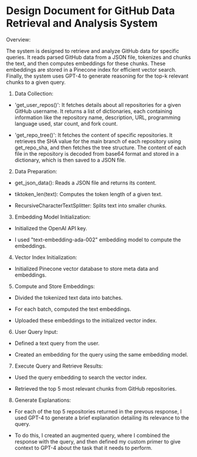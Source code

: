 # Design Document for GitHub Data Retrieval and Analysis System
Overview:

The system is designed to retrieve and analyze GitHub data for specific queries. It reads parsed GitHub data from a JSON file, tokenizes and chunks the text, and then computes embeddings for these chunks. These embeddings are stored in a Pinecone index for efficient vector search. Finally, the system uses GPT-4 to generate reasoning for the top-k relevant chunks to a given query.

1. Data Collection:

* 'get_user_repos()': It fetches details about all repositories for a given GitHub username. It returns a list of dictionaries, each containing information like the repository name, description, URL, programming language used, star count, and fork count.

* 'get_repo_tree()': It fetches the content of specific repositories. It retrieves the SHA value for the main branch of each repository using get_repo_sha, and then fetches the tree structure. The content of each file in the repository is decoded from base64 format and stored in a dictionary, which is then saved to a JSON file.

2. Data Preparation: 

* get_json_data(): Reads a JSON file and returns its content.

* tiktoken_len(text): Computes the token length of a given text.

* RecursiveCharacterTextSplitter: Splits text into smaller chunks.

3. Embedding Model Initialization:
   
* Initialized the OpenAI API key.
  
* I used "text-embedding-ada-002" embedding model to compute the embeddings.

4. Vector Index Initialization:
   
* Initialized Pinecone vector database to store meta data and embeddings. 

5. Compute and Store Embeddings:

* Divided the tokenized text data into batches.
  
* For each batch, computed the text embeddings.
  
*  Uploaded these embeddings to the initialized vector index.

6. User Query Input:
   
* Defined a text query from the user.
  
*  Created an embedding for the query using the same embedding model.

7. Execute Query and Retrieve Results:
   
* Used the query embedding to search the vector index.
  
*  Retrieved the top 5 most relevant chunks from GitHub repositories.

8. Generate Explanations:
   
* For each of the top 5 repositories returned in the prevous response, I used GPT-4 to generate a brief explanation detailing its relevance to the query.
  
* To do this, I created an augmented query, where I combined the response with the query, and then defined my custom primer to give context to GPT-4 about the task that it needs to perform. 
